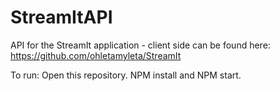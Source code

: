 # StreamItAPI
API for the StreamIt application - client side can be found here:
https://github.com/ohletamyleta/StreamIt

To run:
Open this repository.  NPM install and NPM start.
